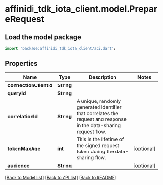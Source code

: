 # affinidi_tdk_iota_client.model.PrepareRequest

## Load the model package

```dart
import 'package:affinidi_tdk_iota_client/api.dart';
```

## Properties

| Name                   | Type       | Description                                                                                                        | Notes      |
| ---------------------- | ---------- | ------------------------------------------------------------------------------------------------------------------ | ---------- |
| **connectionClientId** | **String** |                                                                                                                    |
| **queryId**            | **String** |                                                                                                                    |
| **correlationId**      | **String** | A unique, randomly generated identifier that correlates the request and response in the data-sharing request flow. |
| **tokenMaxAge**        | **int**    | This is the lifetime of the signed request token during the data-sharing flow.                                     | [optional] |
| **audience**           | **String** |                                                                                                                    | [optional] |

[[Back to Model list]](../README.md#documentation-for-models) [[Back to API list]](../README.md#documentation-for-api-endpoints) [[Back to README]](../README.md)
